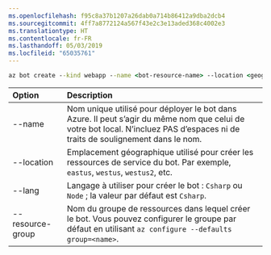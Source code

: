 ```yaml
---
ms.openlocfilehash: f95c8a37b1207a26dab0a714b86412a9dba2dcb4
ms.sourcegitcommit: 4ff7a8772124a567f43e2c3e13aded368c4002e3
ms.translationtype: HT
ms.contentlocale: fr-FR
ms.lasthandoff: 05/03/2019
ms.locfileid: "65035761"
---
```

```cmd
az bot create --kind webapp --name <bot-resource-name> --location <geographic-location> --version v4 --lang <language> --verbose --resource-group <resource-group-name>
```

| Option | Description |
|:---|:---|
| --name | Nom unique utilisé pour déployer le bot dans Azure. Il peut s’agir du même nom que celui de votre bot local. N’incluez PAS d’espaces ni de traits de soulignement dans le nom. |
| --location | Emplacement géographique utilisé pour créer les ressources de service du bot. Par exemple, `eastus`, `westus`, `westus2`, etc. |
| --lang | Langage à utiliser pour créer le bot : `Csharp` ou `Node` ; la valeur par défaut est `Csharp`. |
| --resource-group | Nom du groupe de ressources dans lequel créer le bot. Vous pouvez configurer le groupe par défaut en utilisant `az configure --defaults group=<name>`. |